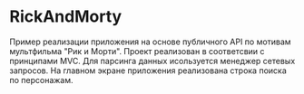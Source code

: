 # RickAndMorty

Пример реализации приложения на основе публичного API по мотивам мультфильма "Рик и Морти". Проект реализован в соответсвии с принципами MVC. Для парсинга данных исользуется менеджер сетевых запросов. На главном экране приложения реализована строка поиска по персонажам.
